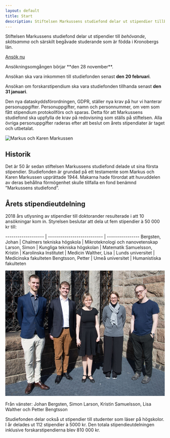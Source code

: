 ```yaml
---
layout: default
title: Start
description: Stiftelsen Markussens studiefond delar ut stipendier tillbehövande, skötsamma och särskilt begåvade studerande som är födda i Kronobergs län
---
```


<section class="content--apply" markdown="1">

Stiftelsen Markussens studiefond delar ut stipendier till *behövande*,
*skötsamma* och särskilt begåvade studerande som är födda i Kronobergs län.

<a href="http://app.markussens.se/" class="button button--primary"
  title="Ansök nu">
  Ansök nu
</a>

<div class="alert" markdown="1">
Ansökningsomgången börjar **den 28 november**.

Ansökan ska vara inkommen till studiefonden senast **den 20 februari**.

Ansökan om forskarstipendium ska vara studiefonden tillhanda senast **den 31
januari**.

Den nya dataskyddsförordningen, GDPR, ställer nya krav på hur vi hanterar personuppgifter. Personuppgifter, namn och personnummer, om vem som fått stipendium protokollförs och sparas. Detta för att Markussens studiefond ska uppfylla de krav på redovisning som ställs på stiftelsen.
Alla övriga personuppgifter raderas efter att beslut om årets stipendiater är taget och utbetalat.

</div>

</section>

<section class="content--regular content--start" markdown="1">

<img src="/images/markus-karen-markussen.jpg" alt="Markus och Karen Markussen"/>

<h2 class="title--section">Historik</h2>
Det är 50 år sedan stiftelsen Markussens studiefond delade ut sina första
stipendier. Studiefonden är grundad på ett testamente som Markus och Karen
Markussen upprättade 1944. Makarna hade förordat att huvuddelen av deras
behållna förmögenhet skulle tillfalla en fond benämnd ”Markussens studiefond”.

</section>

<section class="content--regular" markdown="1">

<h2 class="title--section">Årets stipendieutdelning</h2>

<div class="Row">

<div class="Col medium span-8">

2018 års utlysning av stipendier till doktorander resulterade i att 10
ansökningar kom in. Styrelsen beslutar att dela ut fem stipendier à 50 000 kr
till:


<div markdown="1" class="TableWrapper">

------------------- | --------------------------- | ----------------
Bergsten, Johan     | Chalmers tekniska högskola  | Mikroteknologi och nanovetenskap
Larson, Simon       | Kungliga tekniska högskolan | Matematik
Samuelsson, Kristin | Karolinska Institutet       | Medicin
Walther, Lisa       | Lunds universitet           | Medicinska fakulteten
Bengtsson, Petter   | Umeå universitet            | Humanistiska fakulteten

</div>

</div>

<div class="Col medium span-4">

<p class="ImageWrapper max-300" markdown="1">

<a href="/2018-stipendiater.jpg">
  <img src="/2018-stipendiater.jpg" alt="Stipendiater 2018"/>
</a>

Från vänster: Johan Bergsten, Simon Larson, Kristin Samuelsson, Lisa Walther och Petter Bengtsson


</p>

</div>

</div>

Studiefonden delar också ut stipendier till studenter som läser på högskolor.
I år delades ut 112 stipendier à 5000 kr. Den totala stipendieutdelningen
inklusive forskarstipendierna blev 810 000 kr.
</section>
